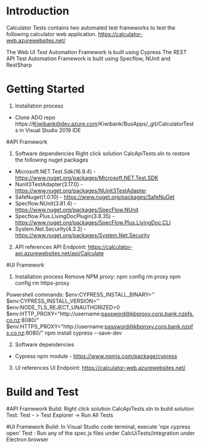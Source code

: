 # Introduction 
Calculator Tests contains two automated test frameworks to test the following calculator web application. 
https://calculator-web.azurewebsites.net/

The Web UI Test Automation Framework is built using Cypress
The REST API Test Automation Framework is built using Specflow, NUnit and RestSharp 

# Getting Started
1.	Installation process 
   - Clone ADO repo https://Kiwibank@dev.azure.com/Kiwibank/BusApps/_git/CalculatorTests in Visual Studio 2019 IDE

#API Framework
1. Software dependencies 
Right click solution CalcApiTests.sln to restore the following  nuget packages
 - Microsoft.NET.Test.Sdk(16.9.4) - https://www.nuget.org/packages/Microsoft.NET.Test.SDK
 - Nunit3TestAdapter(3.17.0) - https://www.nuget.org/packages/NUnit3TestAdapter
 - SafeNuget(1.0.10) - https://www.nuget.org/packages/SafeNuGet
 - Specflow.NUnit(3.81.4) - https://www.nuget.org/packages/SpecFlow.NUnit
 - Specflow.Plus.LivingDocPlugin(3.8.35) - https://www.nuget.org/packages/SpecFlow.Plus.LivingDoc.CLI
 - System.Net.Security(4.3.2) - https://www.nuget.org/packages/System.Net.Security

2.	API references
API Endpoint: https://calculator-api.azurewebsites.net/api/Calculate

#UI Framework
1. Installation process
Remove NPM proxy:
npm config rm proxy
npm config rm https-proxy

Powershell commands:
$env:CYPRESS_INSTALL_BINARY=''
$env:CYPRESS_INSTALL_VERSION=''
$env:NODE_TLS_REJECT_UNAUTHORIZED=0
$env:HTTP_PROXY="http://username:password@kbproxy.corp.bank.nzpfs.co.nz:8080/"
$env:HTTPS_PROXY="http://username:password@kbproxy.corp.bank.nzpfs.co.nz:8080/"
npm install cypress --save-dev

2. Software dependencies
- Cypress npm module - https://www.npmjs.com/package/cypress

3. UI references
UI Endpoint: https://calculator-web.azurewebsites.net/

# Build and Test
 
#API Framework
Build: Right click solution CalcApiTests.sln to build solution
Test: Test - > Test Explorer -> Run All Tests

#UI Framework
Build: In Visual Studio code terminal, execute 'npx cypress open'
Test : Run any of the spec.js files under CalcUiTests/integration under Electron browser
